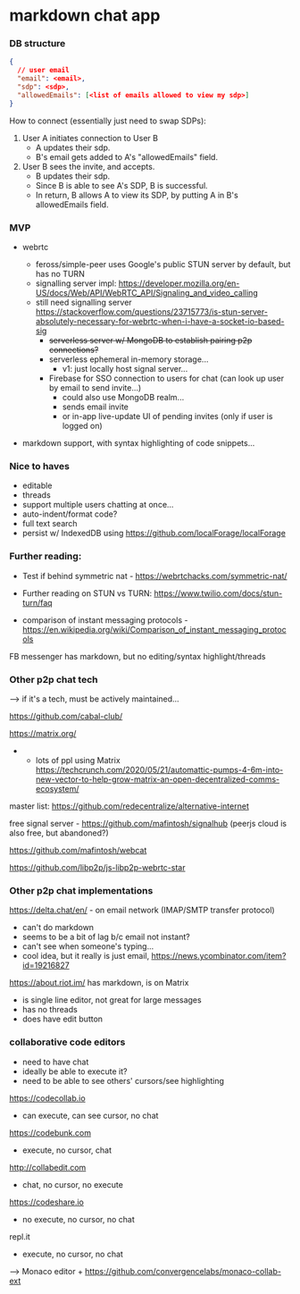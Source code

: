 # markdown chat app

### DB structure

```json
{
  // user email
  "email": <email>,
  "sdp": <sdp>,
  "allowedEmails": [<list of emails allowed to view my sdp>]
}
```

How to connect (essentially just need to swap SDPs):

1. User A initiates connection to User B
   - A updates their sdp.
   - B's email gets added to A's "allowedEmails" field.
2. User B sees the invite, and accepts.
   - B updates their sdp.
   - Since B is able to see A's SDP, B is successful.
   - In return, B allows A to view its SDP, by putting A in B's allowedEmails field.

### MVP

- webrtc

  - feross/simple-peer uses Google's public STUN server by default, but has no TURN
  - signalling server impl: https://developer.mozilla.org/en-US/docs/Web/API/WebRTC_API/Signaling_and_video_calling
  - still need signalling server https://stackoverflow.com/questions/23715773/is-stun-server-absolutely-necessary-for-webrtc-when-i-have-a-socket-io-based-sig
    - ~~serverless server w/ MongoDB to establish pairing p2p connections?~~
    - serverless ephemeral in-memory storage...
      - v1: just locally host signal server...
    - Firebase for SSO connection to users for chat (can look up user by email to send invite...)
      - could also use MongoDB realm...
      - sends email invite
      - or in-app live-update UI of pending invites (only if user is logged on)

- markdown support, with syntax highlighting of code snippets...

### Nice to haves

- editable
- threads
- support multiple users chatting at once...
- auto-indent/format code?
- full text search
- persist w/ IndexedDB using https://github.com/localForage/localForage

### Further reading:

- Test if behind symmetric nat - https://webrtchacks.com/symmetric-nat/

- Further reading on STUN vs TURN: https://www.twilio.com/docs/stun-turn/faq

- comparison of instant messaging protocols - https://en.wikipedia.org/wiki/Comparison_of_instant_messaging_protocols

FB messenger has markdown, but no editing/syntax highlight/threads

### Other p2p chat tech

--> if it's a tech, must be actively maintained...

https://github.com/cabal-club/

https://matrix.org/

- - lots of ppl using Matrix https://techcrunch.com/2020/05/21/automattic-pumps-4-6m-into-new-vector-to-help-grow-matrix-an-open-decentralized-comms-ecosystem/

master list: https://github.com/redecentralize/alternative-internet

free signal server - https://github.com/mafintosh/signalhub (peerjs cloud is also free, but abandoned?)

https://github.com/mafintosh/webcat

https://github.com/libp2p/js-libp2p-webrtc-star

### Other p2p chat implementations

https://delta.chat/en/ - on email network (IMAP/SMTP transfer protocol)

- can't do markdown
- seems to be a bit of lag b/c email not instant?
- can't see when someone's typing...
- cool idea, but it really is just email, https://news.ycombinator.com/item?id=19216827

https://about.riot.im/ has markdown, is on Matrix

- is single line editor, not great for large messages
- has no threads
- does have edit button

### collaborative code editors

- need to have chat
- ideally be able to execute it?
- need to be able to see others' cursors/see highlighting

https://codecollab.io

- can execute, can see cursor, no chat

https://codebunk.com

- execute, no cursor, chat

http://collabedit.com

- chat, no cursor, no execute

https://codeshare.io

- no execute, no cursor, no chat

repl.it

- execute, no cursor, no chat

--> Monaco editor + https://github.com/convergencelabs/monaco-collab-ext
